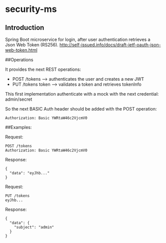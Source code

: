 # security-ms

## Introduction

Spring Boot microservice for login, after user authentication retrieves a Json Web Token (RS256).
http://self-issued.info/docs/draft-ietf-oauth-json-web-token.html

##Operations

It provides the next REST operations:
- POST /tokens --> authenticates the user and creates a new JWT 
- PUT /tokens token --> validates a token and retrieves tokenInfo


This first implementation authenticate with a mock with the next credential:
admin/secret

So the next BASIC Auth header should be added with the POST operation:
```
Authorization: Basic YWRtaW46c2VjcmV0
```

##Examples:

Request:
```
POST /tokens
Authorization: Basic YWRtaW46c2VjcmV0
```

Response:
```
{
  "data": "eyJhb..."
}
```

Request:
```
PUT /tokens
eyJhb...
```
Response:
```
{
  "data": {
    "subject": "admin"
  }
}
```

